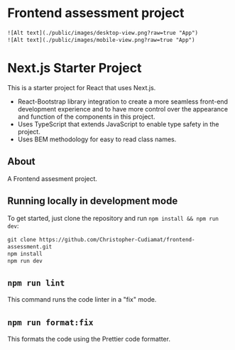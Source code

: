 # Frontend assessment project

    ![Alt text](./public/images/desktop-view.png?raw=true "App")
    ![Alt text](./public/images/mobile-view.png?raw=true "App")

# Next.js Starter Project

This is a starter project for React that uses Next.js.

- React-Bootstrap library integration to create a more seamless front-end development experience and to have more control over the appearance and function of the components in this project.
- Uses TypeScript that extends JavaScript to enable type safety in the project.
- Uses BEM methodology for easy to read class names.

## About

A Frontend assesment project.

## Running locally in development mode

To get started, just clone the repository and run `npm install && npm run dev`:

    git clone https://github.com/Christopher-Cudiamat/frontend-assessment.git
    npm install
    npm run dev

## `npm run lint`

This command runs the code linter in a "fix" mode.

## `npm run format:fix`

This formats the code using the Prettier code formatter.
